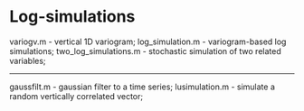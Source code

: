 # Log-simulations
variogv.m - vertical 1D variogram;
log_simulation.m - variogram-based log simulations;
two_log_simulations.m - stochastic simulation of two related variables;
___________
gaussfilt.m - gaussian filter to a time series;
lusimulation.m - simulate a random vertically correlated vector;
